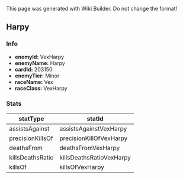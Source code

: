 <span class="wiki-builder">This page was generated with Wiki Builder. Do not change the format!</span>

## Harpy
### Info
* **enemyId:** VexHarpy
* **enemyName:** Harpy
* **cardId:** 203150
* **enemyTier:** Minor
* **raceName:** Vex
* **raceClass:** VexHarpy

### Stats
statType | statId
-------- | ------
assistsAgainst | assistsAgainstVexHarpy
precisionKillsOf | precisionKillOfVexHarpy
deathsFrom | deathsFromVexHarpy
killsDeathsRatio | killsDeathsRatioVexHarpy
killsOf | killsOfVexHarpy

